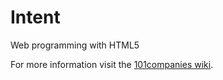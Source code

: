# Intent
Web programming with HTML5

For more information visit the [101companies wiki](http://www.101companies.org).